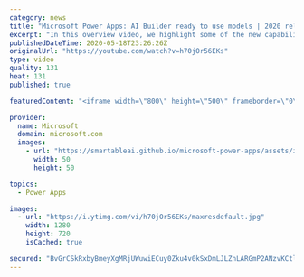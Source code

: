 ```yaml
---
category: news
title: "Microsoft Power Apps: AI Builder ready to use models | 2020 release wave 1 overview"
excerpt: "In this overview video, we highlight some of the new capabilities included in the latest update to Microsoft Power Apps, AI Builder ready to use models.     Here are the capabilities covered:   • Entity extraction helps you by identifying and extracting people, dates, places, locations, etc. from text"
publishedDateTime: 2020-05-18T23:26:26Z
originalUrl: "https://youtube.com/watch?v=h70jOr56EKs"
type: video
quality: 131
heat: 131
published: true

featuredContent: "<iframe width=\"800\" height=\"500\" frameborder=\"0\" src=\"https://www.youtube.com/embed/h70jOr56EKs\" allow=\"accelerometer; autoplay; encrypted-media; gyroscope; picture-in-picture\" allowfullscreen></iframe>"

provider:
  name: Microsoft
  domain: microsoft.com
  images:
    - url: "https://smartableai.github.io/microsoft-power-apps/assets/images/organizations/microsoft.com-50x50.jpg"
      width: 50
      height: 50

topics:
  - Power Apps

images:
  - url: "https://i.ytimg.com/vi/h70jOr56EKs/maxresdefault.jpg"
    width: 1280
    height: 720
    isCached: true

secured: "BvGrCSkRxbyBmeyXgMRjUWuwiECuy0Zku4v0kSxDmLJLZnLARGmP2ANzvKCtleOuwFw1AqxjO+CQeuSo7byy17Xpf8PwmXLkauLQkmOtHWHUwz/Kq7pMLmWc0zcGxV1gqe25BqnVG8dBA0ItHJnH2O2mAdXZoyv/C5fi+t8VBV6jqsZ15yxpnA/X36Z0VxP+1JSJJ48jAEK/UUDuk6ZNuTpPJknumII3i3Mk+/TXS/fszRkQNGmNFWZtAHsPKb/J+Uz+fUhpU8phaD3DzjQ5c/Tk05na5S5gf3IauX6Em+R3MpOjIUOaLv0zp/qIamKkgqjzhz8rMCwe/if+62SPqYokEHqyQEb4erZcjWc1P/xW5BfyD2DfrIGLdb3vsm/ZkwoNXEvf83sU5jhjEJM+MTP28FSCwpEdE1ES77PZoPwOPy/JcG4QIVs1e4fFgWlU;katg1b0lskFfJvQTy51t9A=="
---
```


